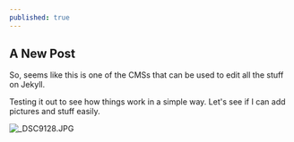```yaml
---
published: true
---
```

## A New Post

So, seems like this is one of the CMSs that can be used to edit all the stuff on Jekyll. 

Testing it out to see how things work in a simple way. Let's see if I can add pictures and stuff easily. 

![_DSC9128.JPG](https://letmeblog.github.io/_posts/_DSC9128.JPG)
